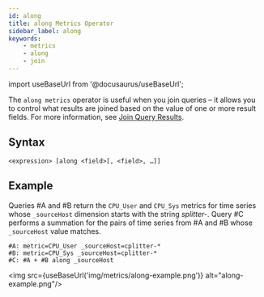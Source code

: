 ```yaml
---
id: along
title: along Metrics Operator
sidebar_label: along
keywords:
    - metrics
    - along
    - join
---
```


import useBaseUrl from '@docusaurus/useBaseUrl';

The `along metrics` operator is useful when you join queries – it allows you to control what results are joined based on the value of one or more result fields. For more information, see [Join Query Results](docs/metrics/introduction/joins.md).

## Syntax
`<expression> [along <field>[, <field>, …]]`

## Example
Queries #A and #B return the `CPU_User` and `CPU_Sys` metrics for time series whose `_sourceHost` dimension starts with the string *splitter-*. Query #C performs a summation for the pairs of time series from #A and #B whose `_sourceHost`  value matches.

```
#A: metric=CPU_User _sourceHost=cplitter-*
#B: metric=CPU_Sys _sourceHost=cplitter-*
#C: #A + #B along _sourceHost
```
<img src={useBaseUrl('img/metrics/along-example.png')} alt="along-example.png"/>

